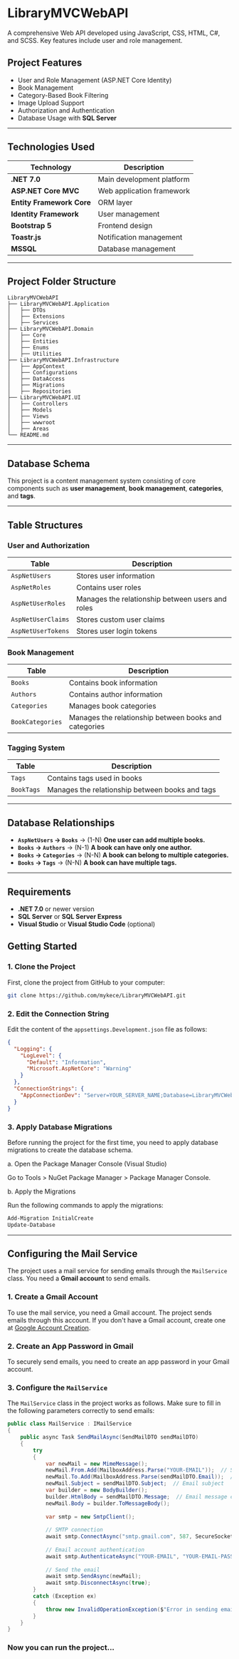 # LibraryMVCWebAPI

A comprehensive Web API developed using JavaScript, CSS, HTML, C#, and SCSS. Key features include user and role management.

## Project Features

- User and Role Management (ASP.NET Core Identity)
- Book Management
- Category-Based Book Filtering
- Image Upload Support
- Authorization and Authentication
- Database Usage with **SQL Server**

---

## Technologies Used

| Technology               | Description                    |
|--------------------------|--------------------------------|
| **.NET 7.0**             | Main development platform      |
| **ASP.NET Core MVC**     | Web application framework      |
| **Entity Framework Core**| ORM layer                      |
| **Identity Framework**   | User management                |
| **Bootstrap 5**          | Frontend design                |
| **Toastr.js**            | Notification management        |
| **MSSQL**                | Database management            |

---

## Project Folder Structure

```plaintext
LibraryMVCWebAPI
├── LibraryMVCWebAPI.Application
│   ├── DTOs
│   ├── Extensions
│   ├── Services
├── LibraryMVCWebAPI.Domain
│   ├── Core
│   ├── Entities
│   ├── Enums
│   ├── Utilities
├── LibraryMVCWebAPI.Infrastructure
│   ├── AppContext
│   ├── Configurations
│   ├── DataAccess
│   ├── Migrations
│   ├── Repositories
├── LibraryMVCWebAPI.UI
│   ├── Controllers
│   ├── Models
│   ├── Views
│   ├── wwwroot
│   ├── Areas
└── README.md
```

---

## Database Schema

This project is a content management system consisting of core components such as **user management**, **book management**, **categories**, and **tags**.

---

## Table Structures

### User and Authorization

| **Table**         | **Description**                                  |
|-------------------|--------------------------------------------------|
| `AspNetUsers`     | Stores user information                          |
| `AspNetRoles`     | Contains user roles                              |
| `AspNetUserRoles` | Manages the relationship between users and roles |
| `AspNetUserClaims`| Stores custom user claims                        |
| `AspNetUserTokens`| Stores user login tokens                         |

### Book Management

| **Table**       | **Description**                |
|-----------------|-------------------------------|
| `Books`         | Contains book information     |
| `Authors`       | Contains author information   |
| `Categories`    | Manages book categories       |
| `BookCategories`| Manages the relationship between books and categories |

### Tagging System

| **Table**       | **Description**                |
|-----------------|-------------------------------|
| `Tags`          | Contains tags used in books   |
| `BookTags`      | Manages the relationship between books and tags |

---

## Database Relationships

- **`AspNetUsers` → `Books`** → (1-N) **One user can add multiple books.**
- **`Books` → `Authors`** → (N-1) **A book can have only one author.**
- **`Books` → `Categories`** → (N-N) **A book can belong to multiple categories.**
- **`Books` → `Tags`** → (N-N) **A book can have multiple tags.**

---

## Requirements

- **.NET 7.0** or newer version
- **SQL Server** or **SQL Server Express**
- **Visual Studio** or **Visual Studio Code** (optional)

## Getting Started

### 1. Clone the Project

First, clone the project from GitHub to your computer:

```bash
git clone https://github.com/mykece/LibraryMVCWebAPI.git
```

### 2. Edit the Connection String

Edit the content of the `appsettings.Development.json` file as follows:

```json
{
  "Logging": {
    "LogLevel": {
      "Default": "Information",
      "Microsoft.AspNetCore": "Warning"
    }
  },
  "ConnectionStrings": {
    "AppConnectionDev": "Server=YOUR_SERVER_NAME;Database=LibraryMVCWebAPI;Trusted_Connection=True;TrustServerCertificate=True;"
  }
}
```

### 3. Apply Database Migrations

Before running the project for the first time, you need to apply database migrations to create the database schema.

a. Open the Package Manager Console (Visual Studio)

Go to Tools > NuGet Package Manager > Package Manager Console.

b. Apply the Migrations

Run the following commands to apply the migrations:

```bash
Add-Migration InitialCreate
Update-Database
```

---

## Configuring the Mail Service

The project uses a mail service for sending emails through the `MailService` class. You need a **Gmail account** to send emails.

### 1. Create a Gmail Account

To use the mail service, you need a Gmail account. The project sends emails through this account. If you don't have a Gmail account, create one at [Google Account Creation](https://accounts.google.com/signup).

### 2. Create an App Password in Gmail

To securely send emails, you need to create an app password in your Gmail account.

### 3. Configure the `MailService`

The `MailService` class in the project works as follows. Make sure to fill in the following parameters correctly to send emails:

```csharp
public class MailService : IMailService
{
    public async Task SendMailAsync(SendMailDTO sendMailDTO)
    {
        try
        {
            var newMail = new MimeMessage();
            newMail.From.Add(MailboxAddress.Parse("YOUR-EMAIL"));  // Sender email address
            newMail.To.Add(MailboxAddress.Parse(sendMailDTO.Email));  // Recipient email address
            newMail.Subject = sendMailDTO.Subject;  // Email subject
            var builder = new BodyBuilder();
            builder.HtmlBody = sendMailDTO.Message;  // Email message content
            newMail.Body = builder.ToMessageBody();
            
            var smtp = new SmtpClient();
            
            // SMTP connection
            await smtp.ConnectAsync("smtp.gmail.com", 587, SecureSocketOptions.StartTls);
            
            // Email account authentication
            await smtp.AuthenticateAsync("YOUR-EMAIL", "YOUR-EMAIL-PASSWORD");  // Use your Gmail app password
            
            // Send the email
            await smtp.SendAsync(newMail);
            await smtp.DisconnectAsync(true);
        }
        catch (Exception ex)
        {
            throw new InvalidOperationException($"Error in sending email: {ex.Message}");
        }
    }
}
```

### Now you can run the project...
